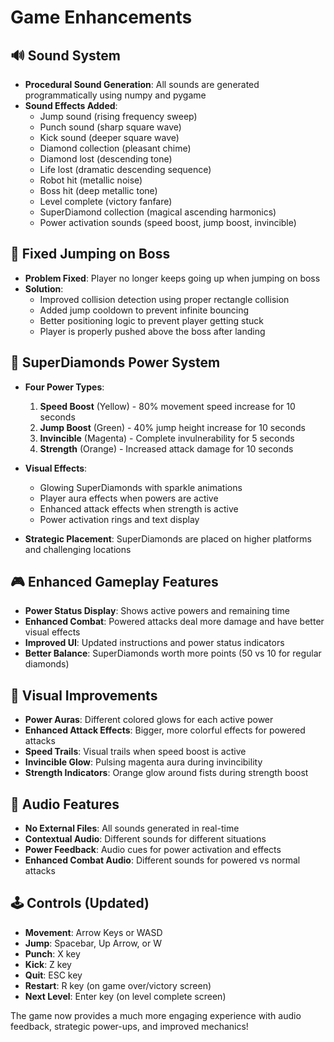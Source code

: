 # Game Enhancements

## 🔊 Sound System
- **Procedural Sound Generation**: All sounds are generated programmatically using numpy and pygame
- **Sound Effects Added**:
  - Jump sound (rising frequency sweep)
  - Punch sound (sharp square wave)
  - Kick sound (deeper square wave)
  - Diamond collection (pleasant chime)
  - Diamond lost (descending tone)
  - Life lost (dramatic descending sequence)
  - Robot hit (metallic noise)
  - Boss hit (deep metallic tone)
  - Level complete (victory fanfare)
  - SuperDiamond collection (magical ascending harmonics)
  - Power activation sounds (speed boost, jump boost, invincible)

## 🦘 Fixed Jumping on Boss
- **Problem Fixed**: Player no longer keeps going up when jumping on boss
- **Solution**: 
  - Improved collision detection using proper rectangle collision
  - Added jump cooldown to prevent infinite bouncing
  - Better positioning logic to prevent player getting stuck
  - Player is properly pushed above the boss after landing

## 💎 SuperDiamonds Power System
- **Four Power Types**:
  1. **Speed Boost** (Yellow) - 80% movement speed increase for 10 seconds
  2. **Jump Boost** (Green) - 40% jump height increase for 10 seconds  
  3. **Invincible** (Magenta) - Complete invulnerability for 5 seconds
  4. **Strength** (Orange) - Increased attack damage for 10 seconds

- **Visual Effects**:
  - Glowing SuperDiamonds with sparkle animations
  - Player aura effects when powers are active
  - Enhanced attack effects when strength is active
  - Power activation rings and text display

- **Strategic Placement**: SuperDiamonds are placed on higher platforms and challenging locations

## 🎮 Enhanced Gameplay Features
- **Power Status Display**: Shows active powers and remaining time
- **Enhanced Combat**: Powered attacks deal more damage and have better visual effects
- **Improved UI**: Updated instructions and power status indicators
- **Better Balance**: SuperDiamonds worth more points (50 vs 10 for regular diamonds)

## 🎨 Visual Improvements
- **Power Auras**: Different colored glows for each active power
- **Enhanced Attack Effects**: Bigger, more colorful effects for powered attacks
- **Speed Trails**: Visual trails when speed boost is active
- **Invincible Glow**: Pulsing magenta aura during invincibility
- **Strength Indicators**: Orange glow around fists during strength boost

## 🎵 Audio Features
- **No External Files**: All sounds generated in real-time
- **Contextual Audio**: Different sounds for different situations
- **Power Feedback**: Audio cues for power activation and effects
- **Enhanced Combat Audio**: Different sounds for powered vs normal attacks

## 🕹️ Controls (Updated)
- **Movement**: Arrow Keys or WASD
- **Jump**: Spacebar, Up Arrow, or W
- **Punch**: X key
- **Kick**: Z key
- **Quit**: ESC key
- **Restart**: R key (on game over/victory screen)
- **Next Level**: Enter key (on level complete screen)

The game now provides a much more engaging experience with audio feedback, strategic power-ups, and improved mechanics!
